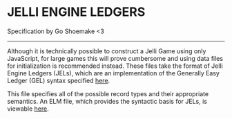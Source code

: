 #  JELLI ENGINE LEDGERS  #
Specification by Go Shoemake <3

- - -

Although it is technically possible to construct a Jelli Game using only JavaScript, for large games this will prove cumbersome and using data files for initialization is recommended instead.
These files take the format of Jelli Engine Ledgers (JELs), which are an implementation of the Generally Easy Ledger (GEL) syntax specified [here](http://langdev.xyz/documentation/standards/WD/0003.txt).

This file specifies all of the possible record types and their appropriate semantics.
An ELM file, which provides the syntactic basis for JELs, is viewable [here](JEL.elm).
